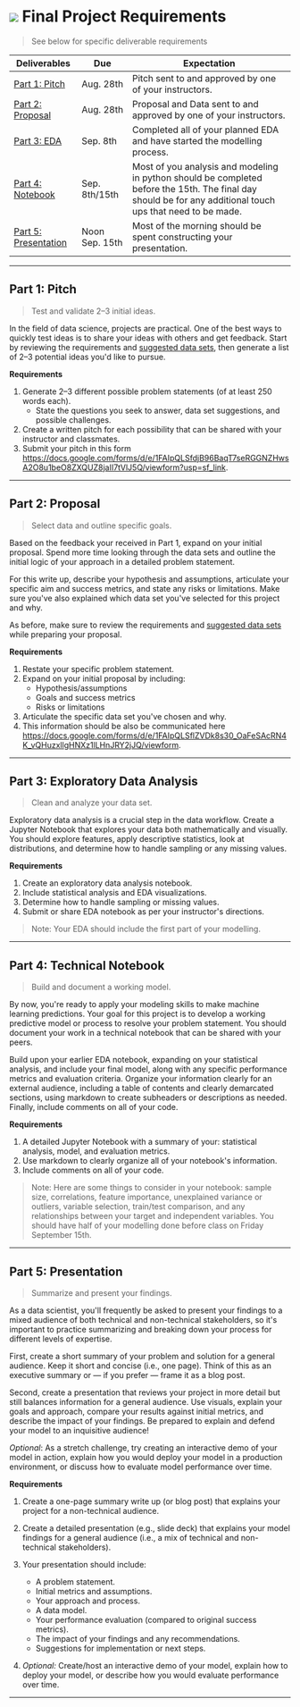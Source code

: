 # ![](https://ga-dash.s3.amazonaws.com/production/assets/logo-9f88ae6c9c3871690e33280fcf557f33.png) Final Project Requirements

> See below for specific deliverable requirements

| Deliverables | Due | Expectation |
| --- | --- | --- |
| [Part 1: Pitch](#pitch)        |  Aug. 28th | Pitch sent to and approved by one of your instructors. |
| [Part 2: Proposal](#proposal)     | Aug. 28th | Proposal and Data sent to and approved by one of your instructors. |
| [Part 3: EDA](#eda)           | Sep. 8th | Completed all of your planned EDA and have started the modelling process. |
| [Part 4: Notebook](#notebook)      | Sep. 8th/15th | Most of you analysis and modeling in python should be completed before the 15th.  The final day should be for any additional touch ups that need to be made.
| [Part 5: Presentation](#presentation)  | Noon Sep. 15th | Most of the morning should be spent constructing your presentation. | 

---

<a name="pitch">

## Part 1: Pitch
> Test and validate 2–3 initial ideas.

In the field of data science, projects are practical. One of the best ways to quickly test ideas is to share your ideas with others and get feedback. Start by reviewing the requirements and [suggested data sets](./datasets.md), then generate a list of 2–3 potential ideas you'd like to pursue. 

**Requirements**
1. Generate 2–3 different possible problem statements (of at least 250 words each).
    - State the questions you seek to answer, data set suggestions, and possible challenges.
2. Create a written pitch for each possibility that can be shared with your instructor and classmates.
3. Submit your pitch in this form https://docs.google.com/forms/d/e/1FAIpQLSfdjB96BaqT7seRGGNZHwsA2O8u1beO8ZXQUZ8jaII7tVlJ5Q/viewform?usp=sf_link.

---

<a name="proposal"></a>
## Part 2: Proposal
> Select data and outline specific goals.

Based on the feedback your received in Part 1, expand on your initial proposal. Spend more time looking through the data sets and outline the initial logic of your approach in a detailed problem statement. 

For this write up, describe your hypothesis and assumptions, articulate your specific aim and success metrics, and state any risks or limitations. Make sure you've also explained which data set you've selected for this project and why.

As before, make sure to review the requirements and [suggested data sets](./datasets.md) while preparing your proposal.

**Requirements**
1. Restate your specific problem statement.
2. Expand on your initial proposal by including:
   - Hypothesis/assumptions
   - Goals and success metrics
   - Risks or limitations
3. Articulate the specific data set you've chosen and why.
4. This information should be also be communicated here https://docs.google.com/forms/d/e/1FAIpQLSflZVDk8s30_OaFeSAcRN4K_vQHuzxllgHNXz1lLHnJRY2jJQ/viewform.
---

<a name="eda"></a>
## Part 3: Exploratory Data Analysis
> Clean and analyze your data set.

Exploratory data analysis is a crucial step in the data workflow. Create a Jupyter Notebook that explores your data both mathematically and visually. You should explore features, apply descriptive statistics, look at distributions, and determine how to handle sampling or any missing values.

**Requirements**
1. Create an exploratory data analysis notebook.
2. Include statistical analysis and EDA visualizations.
3. Determine how to handle sampling or missing values.
4. Submit or share EDA notebook as per your instructor's directions.

> Note: Your EDA should include the first part of your modelling.  

---

<a name="notebook"></a>
## Part 4: Technical Notebook
> Build and document a working model.

By now, you're ready to apply your modeling skills to make machine learning predictions. Your goal for this project is to develop a working predictive model or process to resolve your problem statement. You should document your work in a technical notebook that can be shared with your peers.

Build upon your earlier EDA notebook, expanding on your statistical analysis, and include your final model, along with any specific performance metrics and evaluation criteria. Organize your information clearly for an external audience, including a table of contents and clearly demarcated sections, using markdown to create subheaders or descriptions as needed. Finally, include comments on all of your code.

**Requirements**
1. A detailed Jupyter Notebook with a summary of your: statistical analysis, model, and evaluation metrics.
2. Use markdown to clearly organize all of your notebook's information.
3. Include comments on all of your code.

> Note: Here are some things to consider in your notebook: sample size, correlations, feature importance, unexplained variance or outliers, variable selection, train/test comparison, and any relationships between your target and independent variables.  You should have half of your modelling done before class on Friday September 15th.

---

<a name="presentation"></a>
## Part 5: Presentation
> Summarize and present your findings.

As a data scientist, you'll frequently be asked to present your findings to a mixed audience of both technical and non-technical stakeholders, so it's important to practice summarizing and breaking down your process for different levels of expertise. 

First, create a short summary of your problem and solution for a general audience. Keep it short and concise (i.e., one page). Think of this as an executive summary or — if you prefer — frame it as a blog post.

Second, create a presentation that reviews your project in more detail but still balances information for a general audience. Use visuals, explain your goals and approach, compare your results against initial metrics, and describe the impact of your findings. Be prepared to explain and defend your model to an inquisitive audience!

*Optional*: As a stretch challenge, try creating an interactive demo of your model in action, explain how you would deploy your model in a production environment, or discuss how to evaluate model performance over time.

**Requirements**
1. Create a one-page summary write up (or blog post) that explains your project for a non-technical audience.

2. Create a detailed presentation (e.g., slide deck) that explains your model findings for a general audience (i.e., a mix of technical and non-technical stakeholders).

3. Your presentation should include:
   - A problem statement.
   - Initial metrics and assumptions.
   - Your approach and process.
   - A data model.
   - Your performance evaluation (compared to original success metrics).
   - The impact of your findings and any recommendations.
   - Suggestions for implementation or next steps.

 4. *Optional:* Create/host an interactive demo of your model, explain how to deploy your model, or describe how you would evaluate performance over time.

---
